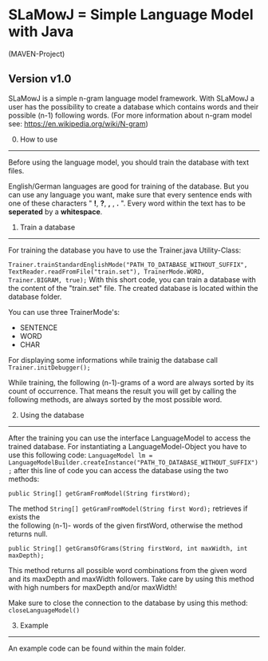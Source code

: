 SLaMowJ = Simple Language Model with Java 
=========================================
(MAVEN-Project)

Version v1.0
------------

SLaMowJ is a simple n-gram language model framework. 
With SLaMowJ a user has the possibility to create a  database which 
contains words and their possible (n-1) following words. 
(For more information about n-gram model see: https://en.wikipedia.org/wiki/N-gram)

0. How to use
----------

Before using the language model, you should train the database with text files.

English/German languages are good for training of the database.
But you can use any language you want, make sure that every sentence ends with 
one of these characters " **!**, **?**, **,** , **.** ". 
Every word within the text has to be **seperated** by a **whitespace**.  

1. Train a database
-------------------
For training the database you have to use the Trainer.java Utility-Class:

`Trainer.trainStandardEnglishMode("PATH_TO_DATABASE_WITHOUT_SUFFIX", TextReader.readFromFile("train.set"),
					TrainerMode.WORD, Trainer.BIGRAM, true);`
With this short code, you can train a database with the content of the "train.set" file.
The created database is located within the database folder.

You can use three TrainerMode's:
- SENTENCE
- WORD
- CHAR

For displaying some informations while trainig the database call `Trainer.initDebugger();`

While training, the following (n-1)-grams of a word are always sorted by its count of occurrence. 
That means the result you will get by calling the following methods, are always sorted by the most possible word.

2. Using the database
---------------------
After the training you can use the interface LanguageModel to access the trained database.
For instantiating a LanguageModel-Object you have to use this following code:
`LanguageModel lm = LanguageModelBuilder.createInstance("PATH_TO_DATABASE_WITHOUT_SUFFIX");`
after this line of code you can access the database using the two methods:

`public String[] getGramFromModel(String firstWord);`

The method `String[] getGramFromModel(String first Word);` retrieves  if exists the  
the following (n-1)- words of the given firstWord, otherwise the method returns null.


`public String[] getGramsOfGrams(String firstWord, int maxWidth, int maxDepth);`

This method returns all possible word combinations from the given word and its maxDepth and maxWidth followers.
Take care by using this method with high numbers for maxDepth and/or maxWidth!

Make sure to close the connection to the database by using this method: `closeLanguageModel()` 

3. Example
----------
An example code can be found within the main folder.




